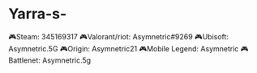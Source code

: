 # Yarra-s-
🎮Steam: 345169317 🎮Valorant/riot: Asymnetric#9269 🎮Ubisoft: Asymnetric.5G 🎮Origin: Asymnetric21 🎮Mobile Legend: Asymnetric 🎮Battlenet: Asymnetric.5g
